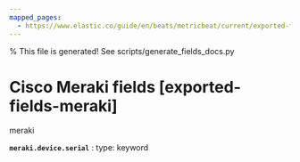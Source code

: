 ```yaml
---
mapped_pages:
  - https://www.elastic.co/guide/en/beats/metricbeat/current/exported-fields-meraki.html
---
```


% This file is generated! See scripts/generate_fields_docs.py

# Cisco Meraki fields [exported-fields-meraki]

meraki

**`meraki.device.serial`**
:   type: keyword


